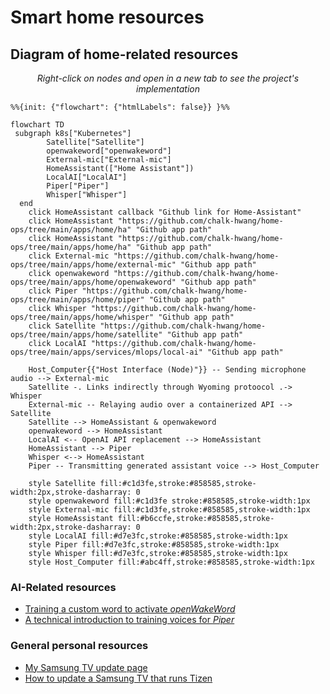 # Smart home resources

## Diagram of home-related resources

<center>

*Right-click on nodes and open in a new tab to see the project's implementation*

</center>

```mermaid
%%{init: {"flowchart": {"htmlLabels": false}} }%%

flowchart TD
 subgraph k8s["Kubernetes"]
        Satellite["Satellite"]
        openwakeword["openwakeword"]
        External-mic["External-mic"]
        HomeAssistant(["Home Assistant"])
        LocalAI["LocalAI"]
        Piper["Piper"]
        Whisper["Whisper"]
  end
    click HomeAssistant callback "Github link for Home-Assistant"
    click HomeAssistant "https://github.com/chalk-hwang/home-ops/tree/main/apps/home/ha" "Github app path"
    click HomeAssistant "https://github.com/chalk-hwang/home-ops/tree/main/apps/home/ha" "Github app path"
    click External-mic "https://github.com/chalk-hwang/home-ops/tree/main/apps/home/external-mic" "Github app path"
    click openwakeword "https://github.com/chalk-hwang/home-ops/tree/main/apps/home/openwakeword" "Github app path"
    click Piper "https://github.com/chalk-hwang/home-ops/tree/main/apps/home/piper" "Github app path"
    click Whisper "https://github.com/chalk-hwang/home-ops/tree/main/apps/home/whisper" "Github app path"
    click Satellite "https://github.com/chalk-hwang/home-ops/tree/main/apps/home/satellite" "Github app path"
    click LocalAI "https://github.com/chalk-hwang/home-ops/tree/main/apps/services/mlops/local-ai" "Github app path"

    Host_Computer{{"Host Interface (Node)"}} -- Sending microphone audio --> External-mic
    Satellite -. Links indirectly through Wyoming protoocol .-> Whisper
    External-mic -- Relaying audio over a containerized API --> Satellite
    Satellite --> HomeAssistant & openwakeword
    openwakeword --> HomeAssistant
    LocalAI <-- OpenAI API replacement --> HomeAssistant
    HomeAssistant --> Piper
    Whisper <--> HomeAssistant
    Piper -- Transmitting generated assistant voice --> Host_Computer

    style Satellite fill:#c1d3fe,stroke:#858585,stroke-width:2px,stroke-dasharray: 0
    style openwakeword fill:#c1d3fe stroke:#858585,stroke-width:1px
    style External-mic fill:#c1d3fe,stroke:#858585,stroke-width:1px
    style HomeAssistant fill:#b6ccfe,stroke:#858585,stroke-width:2px,stroke-dasharray: 0
    style LocalAI fill:#d7e3fc,stroke:#858585,stroke-width:1px
    style Piper fill:#d7e3fc,stroke:#858585,stroke-width:1px
    style Whisper fill:#d7e3fc,stroke:#858585,stroke-width:1px
    style Host_Computer fill:#abc4ff,stroke:#858585,stroke-width:1px
```
### AI-Related resources

- [Training a custom word to activate *openWakeWord*][oww-train-uri]
- [A technical introduction to training voices for *Piper*][piper-intro]

### General personal resources

- [My Samsung TV update page][samsung-update-tv]
- [How to update a Samsung TV that runs Tizen][tizen-page-samsung]


[tizen-page-samsung]: https://www.samsung.com/us/support/answer/ANS00062224/
[samsung-update-tv]: https://www.samsung.com/br/support/model/UN50AU8000GXZD/#tips
[oww-train-uri]: https://colab.research.google.com/drive/1q1oe2zOyZp7UsB3jJiQ1IFn8z5YfjwEb?usp=sharing#scrollTo=1cbqBebHXjFD
[piper-intro]: https://github.com/ZachB100/Piper-Training-Guide-with-Screen-Reader
